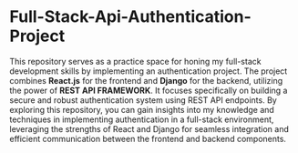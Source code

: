# Full-Stack-Api-Authentication-Project

This repository serves as a practice space for honing my full-stack development skills by implementing an authentication project. 
The project combines **React.js** for the frontend and **Django** for the backend, utilizing the power of **REST API FRAMEWORK**. 
It focuses specifically on building a secure and robust authentication system using REST API endpoints. 
By exploring this repository, you can gain insights into my knowledge and techniques in implementing authentication in a full-stack environment, leveraging the strengths of React and Django for seamless integration and efficient communication between the frontend and backend components.
